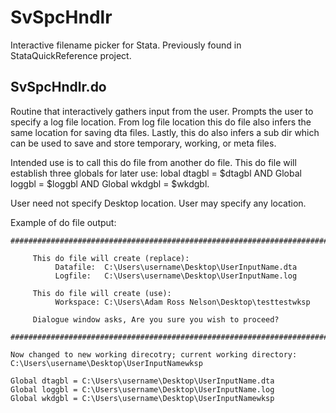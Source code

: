 # SvSpcHndlr
Interactive filename picker for Stata. Previously found in StataQuickReference project.

## SvSpcHndlr.do

Routine that interactively gathers input from the user. Prompts the user to specify a log file location. From log file location this do file also infers the same location for saving dta files. Lastly, this do also infers a sub dir which can be used to save and store temporary, working, or meta files.

Intended use is to call this do file from another do file. This do file will establish three globals for later use: lobal dtagbl = $dtagbl AND Global loggbl = $loggbl AND Global wkdgbl = $wkdgbl.

User need not specify Desktop location. User may specify any location.

Example of do file output:
```
#############################################################################

     This do file will create (replace):
          Datafile:  C:\Users\username\Desktop\UserInputName.dta
          Logfile:   C:\Users\username\Desktop\UserInputName.log

     This do file will create (use):
          Workspace: C:\Users\Adam Ross Nelson\Desktop\testtestwksp

     Dialogue window asks, Are you sure you wish to proceed?

#############################################################################

Now changed to new working direcotry; current working directory:
C:\Users\username\Desktop\UserInputNamewksp

Global dtagbl = C:\Users\username\Desktop\UserInputName.dta
Global loggbl = C:\Users\username\Desktop\UserInputName.log
Global wkdgbl = C:\Users\username\Desktop\UserInputNamewksp
```
